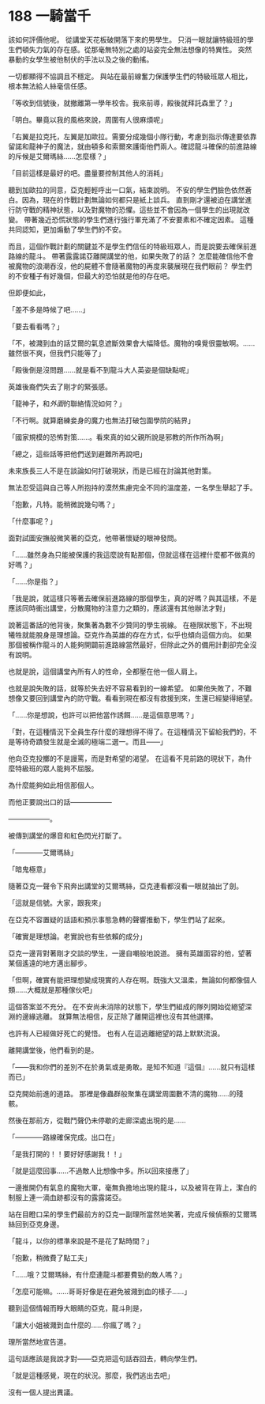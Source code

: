 # 188 一騎當千

該如何評價他呢。
從講堂天花板破開落下來的男學生。
只消一眼就讓特級班的學生們頓失力氣的存在感。從那毫無特別之處的站姿完全無法想像的特異性。
突然暴動的女學生被他制伏的手法以及之後的動搖。

一切都顯得不協調且不穩定。
與站在最前線奮力保護學生們的特級班眾人相比，根本無法給人絲毫信任感。

「等收到信號後，就撤離第一學年校舎。我來前導，殿後就拜託森里了？」

「明白。畢竟以我的風格來說，周圍有人很麻煩呢」

「右翼是拉克托，左翼是加歐拉。需要分成幾個小隊行動，考慮到指示傳達要依靠留諾和龍神子的魔法，就由頓多和索爾來護衛他們兩人。確認龍斗確保的前進路線的斥候是艾爾瑪絲......怎麼樣？」

「目前這樣是最好的吧。盡量要控制其他人的消耗」

聽到加歐拉的同意，亞克輕輕呼出一口氣，結束說明。
不安的學生們臉色依然蒼白。因為，現在的作戰計劃無論如何都只是紙上談兵。
直到剛才還被迫在講堂進行防守戰的精神狀態，以及對魔物的恐懼。這些並不會因為一個學生的出現就改變。
帶著幾近恐慌狀態的學生們進行強行軍充滿了不安要素和不確定因素。
這種共同認知，更加煽動了學生們的不安。

而且，這個作戰計劃的關鍵並不是學生們信任的特級班眾人，而是說要去確保前進路線的龍斗。
帶著露露諾亞離開講堂的他，如果失敗了的話？
怎麼能確信他不會被魔物的浪潮吞沒，他的屍體不會隨著魔物的再度來襲展現在我們眼前？
學生們的不安種子有好幾個，但最大的恐怕就是他的存在吧。

但即便如此，

「差不多是時候了吧......」

「要去看看嗎？」

「不，被濺到血的話艾爾的氣息遮斷效果會大幅降低。魔物的嗅覺很靈敏啊。......雖然很不爽，但我們只能等了」

「殿後倒是沒問題......就是看不到龍斗大人英姿是個缺點呢」

英雄後裔們失去了剛才的緊張感。

「龍神子，和*外面*的聯絡情況如何？」

「不行啊。就算磨練妾身的魔力也無法打破包圍學院的結界」

「國家規模的恐怖對策......。看來真的如父親所說是邪教的所作所為啊」

「總之，這些話等把他們送到避難所再說吧」

未來族長三人不是在談論如何打破現狀，而是已經在討論其他對策。

無法忍受這與自己等人所抱持的漠然焦慮完全不同的溫度差，一名學生舉起了手。

「抱歉，凡特。能稍微說幾句嗎？」

「什麼事呢？」

面對試圖安撫般微笑著的亞克，他帶著懷疑的眼神發問。

「......雖然身為只能被保護的我這麼說有點那個，但就這樣在這裡什麼都不做真的好嗎？」

「......你是指？」

「我是說，就這樣只等著去確保前進路線的那個學生，真的好嗎？與其這樣，不是應該同時衝出講堂，分散魔物的注意力之類的，應該還有其他辦法才對」

說著這番話的他背後，聚集著為數不少贊同的學生視線。
在極限狀態下，不出現犧牲就能脫身是理想論。亞克作為英雄的存在方式，似乎也傾向這個方向。
如果那個被稱作龍斗的人能夠開闢前進路線當然最好，但除此之外的備用計劃卻完全沒有說明。

也就是說，這個講堂內所有人的性命，全都壓在他一個人肩上。

也就是說失敗的話，就等於失去好不容易看到的一線希望。
如果他失敗了，不難想像又要回到講堂內的防守戰。看看到現在都沒有救援到來，生還已經變得絕望。

「......你是想說，也許可以把他當作誘餌......是這個意思嗎？」

「對，在這種情況下全員生存什麼的理想得不得了。在這種情況下留給我們的，不是等待奇蹟發生就是全滅的極端二選一。而且——」

他向亞克投擲的不是謾罵，而是對希望的渴望。
在這看不見前路的現狀下，為什麼特級班的眾人能夠不屈服。

為什麼能夠如此相信那個人。

而他正要說出口的話——————

——————。

被傳到講堂的爆音和紅色閃光打斷了。

「————艾爾瑪絲」

「暗鬼極意」

隨著亞克一聲令下飛奔出講堂的艾爾瑪絲，亞克連看都沒看一眼就抽出了劍。

「這就是信號。大家，跟我來」

在亞克不容置疑的話語和預示事態急轉的聲響推動下，學生們站了起來。

「確實是理想論。老實說也有些依賴的成分」

亞克一邊背對著剛才交談的學生，一邊自嘲般地說道。
擁有英雄面容的他，望著某個遙遠的地方邁出腳步。

「但啊，確實有能把理想變成現實的人存在啊。既強大又溫柔，無論如何都像個人類......大概就是那種傢伙吧」

這個答案並不充分。
在不安尚未消除的狀態下，學生們組成的隊列開始從絕望深淵的邊緣逃離。
就算無法相信，反正除了離開這裡也沒有其他選擇。

也許有人已經做好死亡的覺悟。
也有人在這逃離絕望的路上默默流淚。

離開講堂後，他們看到的是。

「——我和你們的差別不在於勇氣或是勇敢。是知不知道『這個』......就只有這樣而已」

亞克開始前進的道路。
那裡是像蟲群般聚集在講堂周圍數不清的魔物......的殘骸。

然後在那前方，從戰鬥聲仍未停歇的走廊深處出現的是......

「————路線確保完成。出口在」

「是我打開的！！要好好感謝我！！」

「就是這麼回事......不過敵人比想像中多。所以回來接應了」

一邊推開仍有氣息的魔物大軍，毫無負擔地出現的龍斗，以及被背在背上，潔白的制服上連一滴血跡都沒有的露露諾亞。

站在目瞪口呆的學生們最前方的亞克一副理所當然地笑著，完成斥候偵察的艾爾瑪絲回到亞克身邊。

「龍斗，以你的標準來說是不是花了點時間？」

「抱歉，稍微費了點工夫」

「......哦？艾爾瑪絲，有什麼連龍斗都要費勁的敵人嗎？」

「怎麼可能嘛。......哥哥好像是在避免被濺到血的樣子......」

聽到這個情報而睜大眼睛的亞克，龍斗則是，

「讓大小姐被濺到血什麼的......你瘋了嗎？」

理所當然地宣告道。

這句話應該是我說才對——亞克把這句話吞回去，轉向學生們。

「就是這種感覺，現在的狀況。那麼，我們逃出去吧」

沒有一個人提出異議。